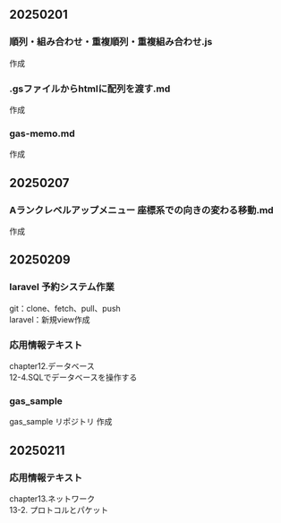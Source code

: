 ## 20250201
### 順列・組み合わせ・重複順列・重複組み合わせ.js
作成
### .gsファイルからhtmlに配列を渡す.md
作成  
### gas-memo.md
作成  

## 20250207
### Aランクレベルアップメニュー 座標系での向きの変わる移動.md
作成  

## 20250209
### laravel 予約システム作業
git：clone、fetch、pull、push  
laravel：新規view作成
### 応用情報テキスト
chapter12.データベース  
12-4.SQLでデータベースを操作する  
### gas_sample
gas_sample リポジトリ 作成  

## 20250211
### 応用情報テキスト
chapter13.ネットワーク  
13-2. プロトコルとパケット  


